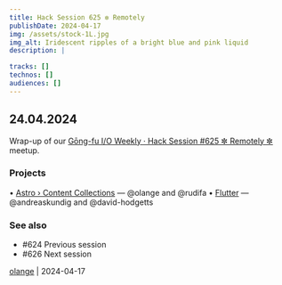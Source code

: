 ```yaml
---
title: Hack Session 625 ✼ Remotely
publishDate: 2024-04-17
img: /assets/stock-1L.jpg
img_alt: Iridescent ripples of a bright blue and pink liquid
description: |

tracks: []
technos: []
audiences: []
---
```


## 24.04.2024

Wrap-up of our [Gōng-fu I/O Weekly · Hack Session #625 ✼ Remotely ✼](https://www.meetup.com/gōngfuio/events/300217487/) meetup.

### Projects

• [Astro › Content Collections](https://docs.astro.build/en/guides/content-collections/) — @olange and @rudifa
• [Flutter](https://flutter.dev) — @andreaskundig and @david-hodgetts

### See also

* #624 Previous session
* #626 Next session

[olange](https://github.com/olange) | 2024-04-17


